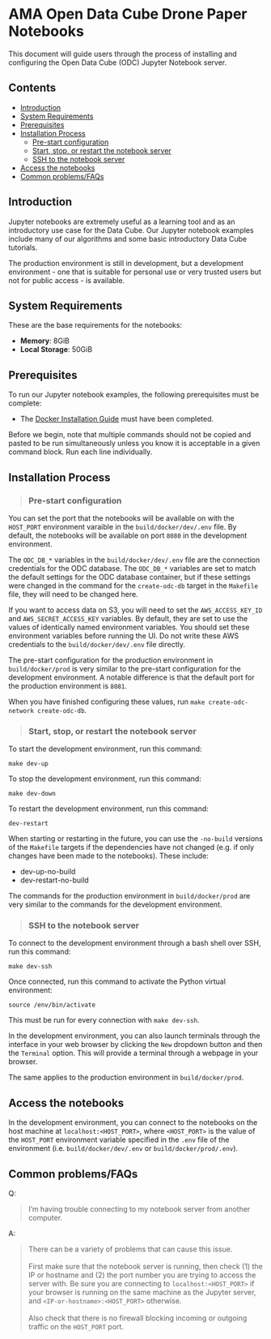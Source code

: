 # AMA Open Data Cube Drone Paper Notebooks

This document will guide users through the process of installing and configuring the Open Data Cube (ODC) Jupyter Notebook server.

## Contents

  * [Introduction](#introduction)
  * [System Requirements](#system_requirements)
  * [Prerequisites](#prerequisites)
  * [Installation Process](#installation_process)
    * [Pre-start configuration](#install_pre_start_config)
    * [Start, stop, or restart the notebook server](#install_start_stop_restart)
    * [SSH to the notebook server](#install_ssh)
  * [Access the notebooks](#connect)
  * [Common problems/FAQs](#faqs)

## <a name="introduction"></a> Introduction

Jupyter notebooks are extremely useful as a learning tool and as an introductory use case for the Data Cube. Our Jupyter notebook examples include many of our algorithms and some basic introductory Data Cube tutorials.

The production environment is still in development, but a development environment - one that is suitable for personal use or very trusted users but not for public access - is available.

## <a name="system_requirements"></a> System Requirements

These are the base requirements for the notebooks:

* **Memory**: 8GiB
* **Local Storage**: 50GiB

## <a name="prerequisites"></a> Prerequisites

To run our Jupyter notebook examples, the following prerequisites must be complete:

* The [Docker Installation Guide](https://github.com/ceos-seo/data_cube_ui/blob/master/docs/docker_install.md) must have been completed.

Before we begin, note that multiple commands should not be copied and pasted to be run simultaneously unless you know it is acceptable in a given command block. Run each line individually.

## <a name="installation_process"></a> Installation Process

>### <a name="install_pre_start_config"></a> Pre-start configuration

You can set the port that the notebooks will be available on with the `HOST_PORT` environment varaible in the `build/docker/dev/.env` file. By default, the notebooks will be available on port `8080` in the development environment.

The `ODC_DB_*` variables in the `build/docker/dev/.env` file are the connection credentials for the ODC database. The `ODC_DB_*` variables are set to match the default settings for the ODC database container, but if these settings were changed in the command for the `create-odc-db` target in the `Makefile` file, they will need to be changed here.

If you want to access data on S3, you will need to set the `AWS_ACCESS_KEY_ID` and `AWS_SECRET_ACCESS_KEY` variables. By default, they are set to use the values of identically named environment variables. You should set these environment variables before running the UI. Do not write these AWS credentials to the `build/docker/dev/.env` file directly.

The pre-start configuration for the production environment in `build/docker/prod` is very similar to the pre-start configuration for the development environment. A notable difference is that the default port for the production environment is `8081`.

When you have finished configuring these values, run `make create-odc-network create-odc-db`.

>### <a name="install_start_stop_restart"></a> Start, stop, or restart the notebook server

<a name="install_start"></a>To start the development environment, run this command:
```
make dev-up
```

<a name="install_stop"></a>To stop the development environment, run this command:
```
make dev-down
```

<a name="install_restart"></a>To restart the development environment, run this command:
```
dev-restart
```

When starting or restarting in the future, you can use the `-no-build` versions of the `Makefile` targets if the dependencies have not changed (e.g. if only changes have been made to the notebooks). These include:
* dev-up-no-build
* dev-restart-no-build

The commands for the production environment in `build/docker/prod` are very similar to the commands for the development environment.

>### <a name="install_ssh"></a> SSH to the notebook server

To connect to the development environment through a bash shell over SSH, run this command:
```
make dev-ssh
```

Once connected, run this command to activate the Python virtual environment:
```
source /env/bin/activate
```
This must be run for every connection with `make dev-ssh`.

In the development environment, you can also launch terminals through the interface in your web browser by clicking the `New` dropdown button and then the `Terminal` option. This will provide a terminal through a webpage in your browser.

The same applies to the production environment in `build/docker/prod`.

## <a name="connect"></a> Access the notebooks

In the development environment, you can connect to the notebooks on the host machine at `localhost:<HOST_PORT>`, where `<HOST_PORT>` is the value of the `HOST_PORT` environment variable specified in the `.env` file of the environment (i.e. `build/docker/dev/.env` or `build/docker/prod/.env`).

## <a name="faqs"></a> Common problems/FAQs

Q: 	
 >I’m having trouble connecting to my notebook server from another computer.

A:  
>	There can be a variety of problems that can cause this issue.<br>
    <br>
    First make sure that the notebook server is running, then check (1) the IP or hostname and (2) the port number you are trying to access the server with.
    Be sure you are connecting to `localhost:<HOST_PORT>` if your browser is running on the same
    machine as the Jupyter server, and `<IP-or-hostname>:<HOST_PORT>` otherwise.<br>
    <br>
    Also check that there is no firewall blocking incoming or outgoing traffic on the `HOST_PORT` port.

